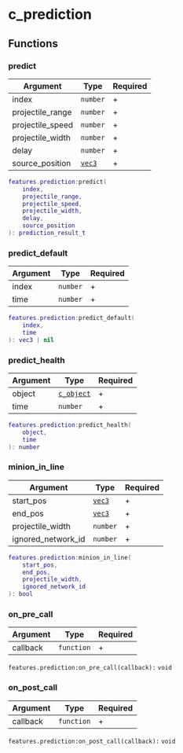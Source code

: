 # c\_prediction

## Functions

### predict

| Argument          | Type                         | Required |
| ----------------- | ---------------------------- | -------- |
| index             | `number`                     | +        |
| projectile\_range | `number`                     | +        |
| projectile\_speed | `number`                     | +        |
| projectile\_width | `number`                     | +        |
| delay             | `number`                     | +        |
| source\_position  | [`vec3`](../structs/vec3.md) | +        |

```lua
features.prediction:predict( 
    index,
    projectile_range,
    projectile_speed,
    projectile_width,
    delay,
    source_position
): prediction_result_t
```

### predict\_default

| Argument | Type     | Required |
| -------- | -------- | -------- |
| index    | `number` | +        |
| time     | `number` | +        |

```lua
features.prediction:predict_default( 
    index,
    time
): vec3 | nil
```

### predict\_health

| Argument | Type                       | Required |
| -------- | -------------------------- | -------- |
| object   | [`c_object`](c\_object.md) | +        |
| time     | `number`                   | +        |

```lua
features.prediction:predict_health( 
    object,
    time
): number
```

### minion\_in\_line

| Argument             | Type                         | Required |
| -------------------- | ---------------------------- | -------- |
| start\_pos           | [`vec3`](../structs/vec3.md) | +        |
| end\_pos             | [`vec3`](../structs/vec3.md) | +        |
| projectile\_width    | `number`                     | +        |
| ignored\_network\_id | `number`                     | +        |

```lua
features.prediction:minion_in_line( 
    start_pos,
    end_pos,
    projectile_width,
    ignored_network_id
): bool
```

### on\_pre\_call

| Argument | Type       | Required |
| -------- | ---------- | -------- |
| callback | `function` | +        |

`features.prediction:on_pre_call(callback):` `void`

### on\_post\_call

| Argument | Type       | Required |
| -------- | ---------- | -------- |
| callback | `function` | +        |

`features.prediction:on_post_call(callback):` `void`
